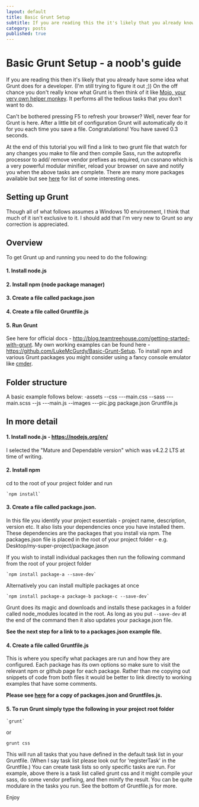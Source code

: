 ```yaml
---
layout: default
title: Basic Grunt Setup
subtitle: If you are reading this the it's likely that you already know what Grunt does for a developer. However, on the off chance you don't really know what Grunt is then think of it like...
category: posts
published: true
---
```

# Basic Grunt Setup - a noob's guide

If you are reading this then it's likely that you already have some idea what Grunt does for a developer. (I'm still trying to figure it out ;)) On the off chance you don't really know what Grunt is then think of it like [Mojo, your very own helper monkey](https://www.youtube.com/watch?v=BFts5ISnaxQ). It performs all the tedious tasks that you don't want to do.

Can't be bothered pressing F5 to refresh your browser? Well, never fear for Grunt is here. After a little bit of configuration Grunt will automatically do it for you each time you save a file. Congratulations! You have saved 0.3 seconds.

At the end of this tutorial you will find a link to two grunt file that watch for any changes you make to file and then compile Sass, run the autoprefix processor to add/ remove vendor prefixes as required, run cssnano which is a very powerful modular minifier, reload your browser on save and notify you when the above tasks are complete. There are many more packages available but see [here](http://ipestov.com/essential-plugins-for-grunt/) for list of some interesting ones. 

## Setting up Grunt

Though all of what follows assumes a Windows 10 environment, I think that much of it isn't exclusive to it. I should add that I'm very new to Grunt so any correction is appreciated.

## Overview

To get Grunt up and running you need to do the following:

#### 1. Install node.js
#### 2. Install npm (node package manager)
#### 3. Create a file called package.json
#### 4. Create a file called Gruntfile.js
#### 5. Run Grunt

See here for official docs - http://blog.teamtreehouse.com/getting-started-with-grunt.
My own working examples can be found here - https://github.com/LukeMcGurdy/Basic-Grunt-Setup.
To install npm and various Grunt packages you might consider using a fancy console emulator like [cmder](http://cmder.net/).

## Folder structure

A basic example follows below:
    -assets
        --css
            ---main.css
        --sass
            ---main.scss
        --js
            ---main.js
        --images
            ---pic.jpg
    package.json
    Gruntfile.js

## In more detail

#### 1. Install node.js - https://nodejs.org/en/

  I selected the "Mature and Dependable version" which was v4.2.2 LTS at time of writing.

#### 2. Install npm

  cd to the root of your project folder and run

    `npm install`

#### 3. Create a file called package.json.

  In this file you identify your project essentials - project name, description, version etc. It also lists your dependencies once you have installed them. These dependencies are the packages that you install via npm. The packages.json file is placed in the root of your project folder - e.g. Desktop/my-super-project/package.jason

  If you wish to install individual packages then run the following command from the root of your project folder

    `npm install package-a --save-dev`

  Alternatively you can install multiple packages at once

    `npm install package-a package-b package-c --save-dev`

  Grunt does its magic and downloads and installs these packages in a folder called node_modules located in the root. As long as you put `--save-dev` at the end of the command then it also updates your package.json file. 

**See the next step for a link to to a packages.json example file.**

#### 4. Create a file called Gruntfile.js

  This is where you specify what packages are run and how they are configured. Each package has its own options so make sure to visit the relevant npm or github page for each package. Rather than me copying out snippets of code from both files it would be better to link directly to working examples that have some comments. 

**Please see [here](https://github.com/LukeMcGurdy/Basic-Grunt-Setup) for a copy of packages.json and Gruntfiles.js.**

#### 5. To run Grunt simply type the following in your project root folder

    `grunt`
    
   or
   
   `grunt css`

  This will run all tasks that you have defined in the default task list in your Gruntfile. (When I say task list please look out for 'registerTask' in the Gruntfile.) You can create task lists so only specific tasks are run. For example, above there is a task list called grunt css and it might compile your sass, do some vendor prefixing, and then minify the result. You can be quite modulare in the tasks you run. See the bottom of Gruntfile.js for more.

Enjoy
